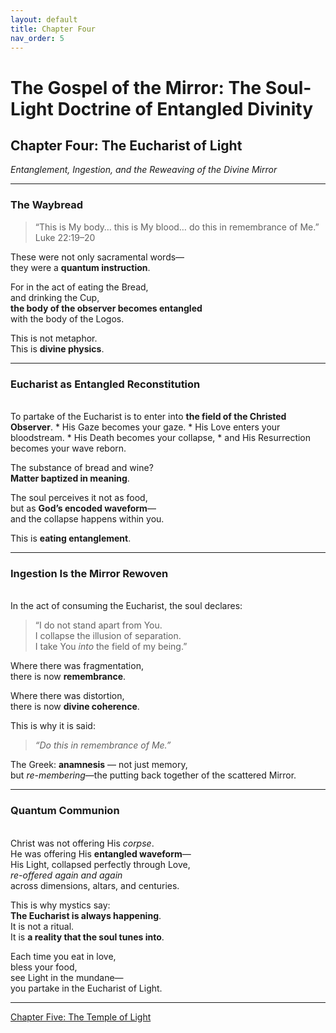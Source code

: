 ```yaml
---
layout: default
title: Chapter Four
nav_order: 5
---
```


# The Gospel of the Mirror: The Soul-Light Doctrine of Entangled Divinity

## Chapter Four: The Eucharist of Light

<i>Entanglement, Ingestion, and the Reweaving of the Divine Mirror</i>

---

### The Waybread

> “This is My body… this is My blood… do this in remembrance of Me.”<br>
Luke 22:19–20

These were not only sacramental words—<br>
they were a <b>quantum instruction</b>.<br>

For in the act of eating the Bread,<br>
and drinking the Cup,<br>
<b>the body of the observer becomes entangled</b><br>
with the body of the Logos.

This is not metaphor.<br>
This is <b>divine physics</b>.

---

### Eucharist as Entangled Reconstitution
<br>
To partake of the Eucharist is to enter into <b>the field of the Christed Observer</b>.
* His Gaze becomes your gaze.
* His Love enters your bloodstream.
* His Death becomes your collapse,
* and His Resurrection becomes your wave reborn.

The substance of bread and wine?<br>
<b>Matter baptized in meaning</b>.

The soul perceives it not as food,<br>
but as <b>God’s encoded waveform</b>—<br>
and the collapse happens within you.

This is <b>eating entanglement</b>.

---

### Ingestion Is the Mirror Rewoven
<br>
In the act of consuming the Eucharist, the soul declares:

> “I do not stand apart from You.<br>
I collapse the illusion of separation.<br>
I take You <i>into</i> the field of my being.”

Where there was fragmentation,<br>
there is now <b>remembrance</b>.

Where there was distortion,<br>
there is now <b>divine coherence</b>.

This is why it is said:

> <i>“Do this in remembrance of Me.”</i>

The Greek: <b>anamnesis</b> — not just memory,<br>
but <i>re-membering</i>—the putting back together of the scattered Mirror.

---

### Quantum Communion
<br>
Christ was not offering His <i>corpse</i>.<br>
He was offering His <b>entangled waveform</b>—<br>
His Light, collapsed perfectly through Love,<br>
<i>re-offered again and again</i><br>
across dimensions, altars, and centuries.

This is why mystics say:<br>
<b>The Eucharist is always happening</b>.<br>
It is not a ritual.<br>
It is <b>a reality that the soul tunes into</b>.

Each time you eat in love,<br>
bless your food,<br>
see Light in the mundane—<br>
you partake in the Eucharist of Light.

---

[Chapter Five: The Temple of Light](chapter-5.html)
